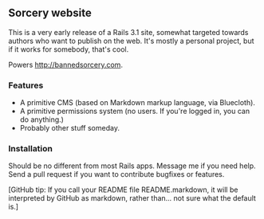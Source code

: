 ## Sorcery website

This is a very early release of a Rails 3.1 site, somewhat targeted towards authors who want to publish on the web.  It's mostly a personal project, but if it works for somebody, that's cool.

Powers http://bannedsorcery.com.

### Features ###

* A primitive CMS (based on Markdown markup language, via Bluecloth).
* A primitive permissions system (no users.  If you're logged in, you can do anything.)
* Probably other stuff someday.

### Installation ###

Should be no different from most Rails apps.  Message me if you need help.  Send a pull request if you want to contribute bugfixes or features.


[GitHub tip:  If you call your README file README.markdown, it will be interpreted by GitHub as markdown, rather than... not sure what the default is.]

